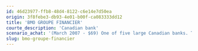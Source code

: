 ```yaml
---
id: 46d23977-ffb8-48d4-8122-c6e14e7d50ea
origin: 3f8febe3-db93-4e01-b00f-ca083333dd12
title: 'BMO GROUPE FINANCIER'
courte_description: 'Canadian bank'
scenario_achat: '(March 2007 - $69) One of five large Canadian banks. Through its national networks of branches, offers a wide range of financial services in the traditional banking sector (deposits and loans) as well as in adjacent sectors such as wealth management, capital markets and insurance. In the past, large Canadian banks have obtained an attractive average ROE without taking excessice risks. BMO also owns Harris Bank in the US Midwest which offer higher growth opportunities than in Canada. Deserves a lower P/E than the overall market.'
slug: bmo-groupe-financier
---
```


